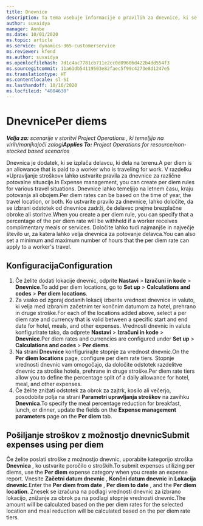 ```yaml
---
title: Dnevnice
description: Ta tema vsebuje informacije o pravilih za dnevnice, ki se uporabljajo pri upravljanju stroškov.
author: suvaidya
manager: Annbe
ms.date: 10/01/2020
ms.topic: article
ms.service: dynamics-365-customerservice
ms.reviewer: kfend
ms.author: suvaidya
ms.openlocfilehash: 7d1c4ac7781cb711e2cc0d09606d422b4dd554f3
ms.sourcegitcommit: 11a61db54119503e82faec5f99c4273e8d1247e5
ms.translationtype: HT
ms.contentlocale: sl-SI
ms.lasthandoff: 10/16/2020
ms.locfileid: "4084630"
---
```

# <a name="per-diems"></a><span data-ttu-id="82acf-103">Dnevnice</span><span class="sxs-lookup"><span data-stu-id="82acf-103">Per diems</span></span>

<span data-ttu-id="82acf-104">_**Velja za:** scenarije v storitvi Project Operations , ki temeljijo na virih/manjkajoči zalogi_</span><span class="sxs-lookup"><span data-stu-id="82acf-104">_**Applies To:** Project Operations for resource/non-stocked based scenarios_</span></span>


<span data-ttu-id="82acf-105">Dnevnica je dodatek, ki se izplača delavcu, ki dela na terenu.</span><span class="sxs-lookup"><span data-stu-id="82acf-105">A per diem is an allowance that is paid to a worker who is traveling for work.</span></span> <span data-ttu-id="82acf-106">V razdelku »Upravljanje stroškov« lahko ustvarite pravila za dnevnice za različne potovalne situacije.</span><span class="sxs-lookup"><span data-stu-id="82acf-106">In Expense management, you can create per diem rules for  various travel situations.</span></span> <span data-ttu-id="82acf-107">Dnevnice lahko temeljijo na letnem času, kraju potovanja ali obojem.</span><span class="sxs-lookup"><span data-stu-id="82acf-107">Per diem rates can be based on the time of year, the travel location, or both.</span></span> <span data-ttu-id="82acf-108">Ko ustvarite pravilo za dnevnice, lahko določite, da se izbrani odstotek od dnevnice zadrži, če delavec prejme brezplačne obroke ali storitve.</span><span class="sxs-lookup"><span data-stu-id="82acf-108">When you create a per diem  rule, you can specify that a percentage of the per diem rate will be withheld if a worker receives complimentary meals or services.</span></span> <span data-ttu-id="82acf-109">Določite lahko tudi najmanjše in največje število ur, za katera lahko velja dnevnica za potovanje delavca.</span><span class="sxs-lookup"><span data-stu-id="82acf-109">You can also set a minimum and maximum number of hours that the per diem rate can apply to a worker's travel.</span></span>

## <a name="configuration"></a><span data-ttu-id="82acf-110">Konfiguracija</span><span class="sxs-lookup"><span data-stu-id="82acf-110">Configuration</span></span> 

1. <span data-ttu-id="82acf-111">Če želite dodati lokacije dnevnic, odprite **Nastavi** > **Izračuni in kode** > **Dnevnice**.</span><span class="sxs-lookup"><span data-stu-id="82acf-111">To add per diem locations, go to **Set up** > **Calculations and codes** > **Per diem locations**.</span></span>
2. <span data-ttu-id="82acf-112">Za vsako od zgoraj dodanih lokacij izberite vrednost dnevnice in valuto, ki velja med izbranim začetnim ter končnim datumom za hotel, prehrano in druge stroške.</span><span class="sxs-lookup"><span data-stu-id="82acf-112">For each of the locations added above, select a per diem rate and currency that is valid between a specific start and end date for hotel, meals, and other expenses.</span></span> <span data-ttu-id="82acf-113">Vrednosti dnevnic in valute konfigurirate tako, da odprete **Nastavi** > **Izračuni in kode** > **Dnevnice**.</span><span class="sxs-lookup"><span data-stu-id="82acf-113">Per diem rates and currencies are configured under **Set up** > **Calculations and codes** > **Per diems**.</span></span>
3. <span data-ttu-id="82acf-114">Na strani **Dnevnice** konfigurirajte stopnje za vrednost dnevnic.</span><span class="sxs-lookup"><span data-stu-id="82acf-114">On the **Per diem locations** page, configure per diem rate tiers.</span></span> <span data-ttu-id="82acf-115">Stopnje vrednosti dnevnic vam omogočajo, da določite odstotek razdelitve dnevnic za stroške hotela, prehrane in druge stroške.</span><span class="sxs-lookup"><span data-stu-id="82acf-115">Per diem rate tiers allow you to define the percentage split of a daily allowance for hotel, meal, and other expenses.</span></span> 
4. <span data-ttu-id="82acf-116">Če želite znižati odstotek za obrok za zajtrk, kosilo ali večerjo, posodobite polja na strani **Parametri upravljanja stroškov** na zavihku **Dnevnica**.</span><span class="sxs-lookup"><span data-stu-id="82acf-116">To specify the meal percentage reduction for breakfast, lunch, or dinner, update the fields on the **Expense management parameters** page on the **Per diem** tab.</span></span> 
    
## <a name="submit-expenses-using-per-diem"></a><span data-ttu-id="82acf-117">Pošiljanje stroškov z možnostjo dnevnic</span><span class="sxs-lookup"><span data-stu-id="82acf-117">Submit expenses using per diem</span></span>
<span data-ttu-id="82acf-118">Če želite poslati stroške z možnostjo dnevnic, uporabite kategorijo stroška **Dnevnica** , ko ustvarite poročilo o stroških.</span><span class="sxs-lookup"><span data-stu-id="82acf-118">To submit expenses utilizing per diems, use the **Per diem** expense category when you create an expense report.</span></span> <span data-ttu-id="82acf-119">Vnesite **Začetni datum dnevnic** , **Končni datum dnevnic** in **Lokacija dnevnic**.</span><span class="sxs-lookup"><span data-stu-id="82acf-119">Enter the **Per diem from date** , **Per diem to date** ,  and the **Per diem location**.</span></span> <span data-ttu-id="82acf-120">Znesek se izračuna na podlagi vrednosti dnevnic za izbrano lokacijo, znižanje za obrok pa na podlagi stopnje vrednosti dnevnic.</span><span class="sxs-lookup"><span data-stu-id="82acf-120">The amount will be calculated based on the per diem rates for the selected location and meal reduction will be calculated based on the per diem rate tiers.</span></span>
